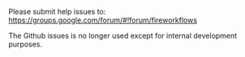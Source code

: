 Please submit help issues to:
https://groups.google.com/forum/#!forum/fireworkflows

The Github issues is no longer used except for internal development purposes.